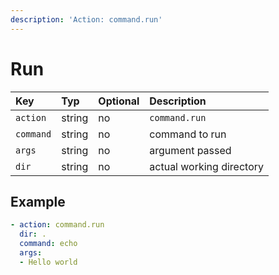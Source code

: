 ```yaml
---
description: 'Action: command.run'
---
```


# Run

| Key | Typ | Optional | Description |
| :--- | :--- | :--- | :--- |
| `action` | string | no | `command.run` |
| `command` | string | no | command to run |
| `args` | string | no | argument passed |
| `dir` | string | no | actual working directory |

## Example

```yaml
- action: command.run
  dir: .
  command: echo
  args:
  - Hello world
```



